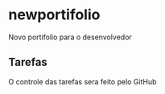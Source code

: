# newportifolio
Novo portifolio para o desenvolvedor

## Tarefas

O controle das tarefas sera feito pelo GitHub